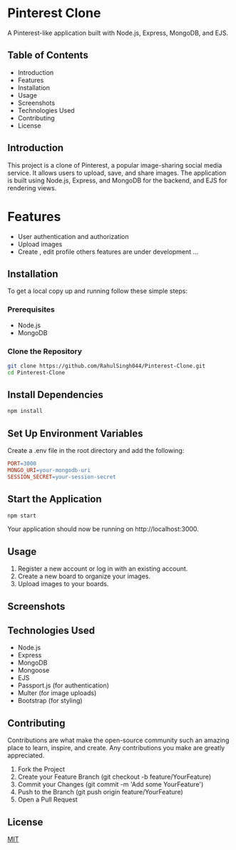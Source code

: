 # Pinterest Clone
A Pinterest-like application built with Node.js, Express, MongoDB, and EJS.

## Table of Contents
* Introduction
* Features
* Installation
* Usage
* Screenshots
* Technologies Used
* Contributing
* License
  
## Introduction
This project is a clone of Pinterest, a popular image-sharing social media service. It allows users to upload, save, and share images. The application is built using Node.js, Express, and MongoDB for the backend, and EJS for rendering views.

# Features
* User authentication and authorization
* Upload images
* Create , edit profile
  others features are under development ... 


## Installation
To get a local copy up and running follow these simple steps:

### Prerequisites
* Node.js
* MongoDB

### Clone the Repository
```` bash
git clone https://github.com/RahulSingh044/Pinterest-Clone.git
cd Pinterest-Clone
````
## Install Dependencies
```` bash 
npm install
````
## Set Up Environment Variables
Create a .env file in the root directory and add the following:

```` makefile
PORT=3000
MONGO_URI=your-mongodb-uri
SESSION_SECRET=your-session-secret
````

## Start the Application
```` bash
npm start
````
Your application should now be running on http://localhost:3000.

## Usage
1. Register a new account or log in with an existing account.
2. Create a new board to organize your images.
3. Upload images to your boards.

## Screenshots


## Technologies Used
* Node.js
* Express
* MongoDB
* Mongoose
* EJS
* Passport.js (for authentication)
* Multer (for image uploads)
* Bootstrap (for styling)
  
## Contributing
Contributions are what make the open-source community such an amazing place to learn, inspire, and create. Any contributions you make are greatly appreciated.

1. Fork the Project
2. Create your Feature Branch (git checkout -b feature/YourFeature)
3. Commit your Changes (git commit -m 'Add some YourFeature')
4. Push to the Branch (git push origin feature/YourFeature)
5. Open a Pull Request
   
## License

[MIT](https://choosealicense.com/licenses/mit/)
